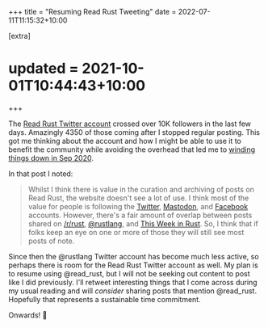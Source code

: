 +++
title = "Resuming Read Rust Tweeting"
date = 2022-07-11T11:15:32+10:00

[extra]
# updated = 2021-10-01T10:44:43+10:00
+++

The [Read Rust Twitter account][read_rust] crossed over 10K followers in the
last few days. Amazingly 4350 of those coming after I stopped regular posting.
This got me thinking about the account and how I might be able
to use it to benefit the community while avoiding the overhead that led me to
[winding things down in Sep 2020](@/posts/2020/slowing-read-rust-posting.md).

<!-- more -->

In that post I noted:

> Whilst I think there is value in the curation and archiving of posts on Read
> Rust, the website doesn't see a lot of use. I think most of the value for
> people is following the [Twitter], [Mastodon], and [Facebook] accounts.
> However, there's a fair amount of overlap between posts shared on [/r/rust],
> [@rustlang], and [This Week in Rust][twir]. So, I think that if folks keep an
> eye on one or more of those they will still see most posts of note.

Since then the @rustlang Twitter account has become much less active, so
perhaps there is room for the Read Rust Twitter account as well. My plan is to
resume using @read_rust, but I will not be seeking out content to post like I
did previously. I'll retweet interesting things that I come across during my
usual reading and will _consider_ sharing posts that mention @read_rust.
Hopefully that represents a sustainable time commitment.

Onwards! 🦀

[read_rust]: https://twitter.com/read_rust
[Twitter]: https://twitter.com/read_rust
[Mastodon]: https://botsin.space/@readrust
[Facebook]: https://www.facebook.com/readrust/
[/r/rust]: https://www.reddit.com/r/rust/
[@rustlang]: https://twitter.com/rustlang
[twir]: https://this-week-in-rust.org/
